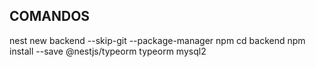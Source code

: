 ## COMANDOS
nest new backend --skip-git --package-manager npm
cd backend
npm install --save @nestjs/typeorm typeorm mysql2